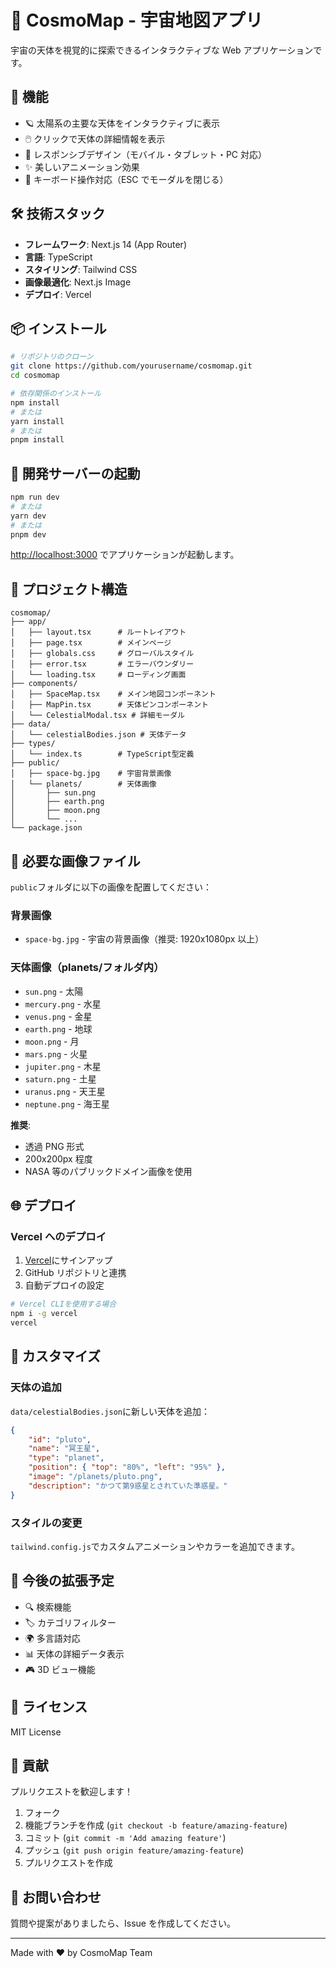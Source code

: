 # 🚀 CosmoMap - 宇宙地図アプリ

宇宙の天体を視覚的に探索できるインタラクティブな Web アプリケーションです。

## 🌟 機能

- 🪐 太陽系の主要な天体をインタラクティブに表示
- 🖱️ クリックで天体の詳細情報を表示
- 📱 レスポンシブデザイン（モバイル・タブレット・PC 対応）
- ✨ 美しいアニメーション効果
- 🎯 キーボード操作対応（ESC でモーダルを閉じる）

## 🛠️ 技術スタック

- **フレームワーク**: Next.js 14 (App Router)
- **言語**: TypeScript
- **スタイリング**: Tailwind CSS
- **画像最適化**: Next.js Image
- **デプロイ**: Vercel

## 📦 インストール

```bash
# リポジトリのクローン
git clone https://github.com/yourusername/cosmomap.git
cd cosmomap

# 依存関係のインストール
npm install
# または
yarn install
# または
pnpm install
```

## 🚀 開発サーバーの起動

```bash
npm run dev
# または
yarn dev
# または
pnpm dev
```

[http://localhost:3000](http://localhost:3000) でアプリケーションが起動します。

## 📁 プロジェクト構造

```
cosmomap/
├── app/
│   ├── layout.tsx      # ルートレイアウト
│   ├── page.tsx        # メインページ
│   ├── globals.css     # グローバルスタイル
│   ├── error.tsx       # エラーバウンダリー
│   └── loading.tsx     # ローディング画面
├── components/
│   ├── SpaceMap.tsx    # メイン地図コンポーネント
│   ├── MapPin.tsx      # 天体ピンコンポーネント
│   └── CelestialModal.tsx # 詳細モーダル
├── data/
│   └── celestialBodies.json # 天体データ
├── types/
│   └── index.ts        # TypeScript型定義
├── public/
│   ├── space-bg.jpg    # 宇宙背景画像
│   └── planets/        # 天体画像
│       ├── sun.png
│       ├── earth.png
│       ├── moon.png
│       └── ...
└── package.json
```

## 🎨 必要な画像ファイル

`public`フォルダに以下の画像を配置してください：

### 背景画像

- `space-bg.jpg` - 宇宙の背景画像（推奨: 1920x1080px 以上）

### 天体画像（planets/フォルダ内）

- `sun.png` - 太陽
- `mercury.png` - 水星
- `venus.png` - 金星
- `earth.png` - 地球
- `moon.png` - 月
- `mars.png` - 火星
- `jupiter.png` - 木星
- `saturn.png` - 土星
- `uranus.png` - 天王星
- `neptune.png` - 海王星

**推奨**:

- 透過 PNG 形式
- 200x200px 程度
- NASA 等のパブリックドメイン画像を使用

## 🌐 デプロイ

### Vercel へのデプロイ

1. [Vercel](https://vercel.com)にサインアップ
2. GitHub リポジトリと連携
3. 自動デプロイの設定

```bash
# Vercel CLIを使用する場合
npm i -g vercel
vercel
```

## 🔧 カスタマイズ

### 天体の追加

`data/celestialBodies.json`に新しい天体を追加：

```json
{
	"id": "pluto",
	"name": "冥王星",
	"type": "planet",
	"position": { "top": "80%", "left": "95%" },
	"image": "/planets/pluto.png",
	"description": "かつて第9惑星とされていた準惑星。"
}
```

### スタイルの変更

`tailwind.config.js`でカスタムアニメーションやカラーを追加できます。

## 🚀 今後の拡張予定

- 🔍 検索機能
- 🏷️ カテゴリフィルター
- 🌍 多言語対応
- 📊 天体の詳細データ表示
- 🎮 3D ビュー機能

## 📝 ライセンス

MIT License

## 🤝 貢献

プルリクエストを歓迎します！

1. フォーク
2. 機能ブランチを作成 (`git checkout -b feature/amazing-feature`)
3. コミット (`git commit -m 'Add amazing feature'`)
4. プッシュ (`git push origin feature/amazing-feature`)
5. プルリクエストを作成

## 📧 お問い合わせ

質問や提案がありましたら、Issue を作成してください。

---

Made with ❤️ by CosmoMap Team
